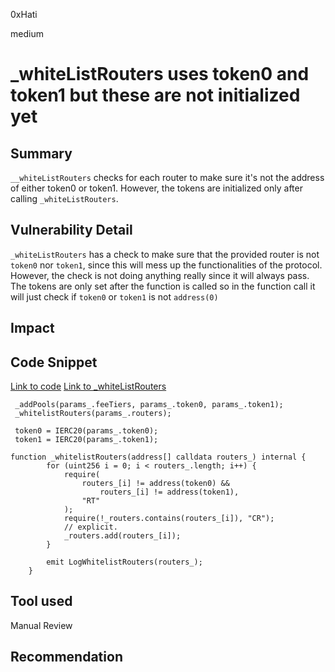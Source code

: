 0xHati

medium

# _whiteListRouters uses token0 and token1 but these are not initialized yet

## Summary
`__whiteListRouters` checks for each router to make sure it's not the address of either token0 or token1. However, the tokens are initialized only after calling `_whiteListRouters`.
## Vulnerability Detail
`_whiteListRouters` has a check to make sure that the provided router is not `token0` nor `token1`, since this will mess up the functionalities of the protocol. However, the check is not doing anything really since it will always pass. The tokens are only set after the function is called so in the function call it will just check if `token0` or `token1` is not `address(0)`
## Impact

## Code Snippet
[Link to code](https://github.com/sherlock-audit/2023-06-arrakis/blob/main/v2-core/contracts/abstract/ArrakisV2Storage.sol#L134)
[Link to _whiteListRouters](https://github.com/sherlock-audit/2023-06-arrakis/blob/main/v2-core/contracts/abstract/ArrakisV2Storage.sol#L311)
```solidity
 _addPools(params_.feeTiers, params_.token0, params_.token1);
 _whitelistRouters(params_.routers);

 token0 = IERC20(params_.token0);
 token1 = IERC20(params_.token1);
```
```solidity
function _whitelistRouters(address[] calldata routers_) internal {
        for (uint256 i = 0; i < routers_.length; i++) {
            require(
                routers_[i] != address(token0) &&
                    routers_[i] != address(token1),
                "RT"
            );
            require(!_routers.contains(routers_[i]), "CR");
            // explicit.
            _routers.add(routers_[i]);
        }

        emit LogWhitelistRouters(routers_);
    }
  ```
## Tool used

Manual Review

## Recommendation
